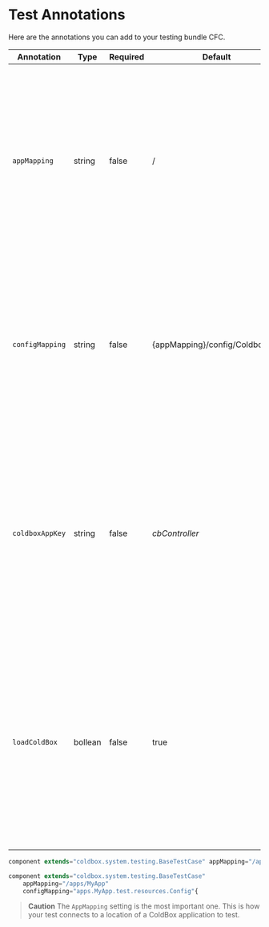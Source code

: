# Test Annotations

Here are the annotations you can add to your testing bundle CFC.

|Annotation|Type|Required|Default|Description|
|--|--|--|--|--|
| `appMapping` |string|false|/|The application mapping of the ColdBox application to test. By defaults it maps to the root. Extermely important this mapping is a slash notation that points to the root of the ColdBox application to test.|
| `configMapping` |string|false|{appMapping}/config/Coldbox.cfc |The configuration file to load for this test, which by convention uses the same configuration as the application uses. This is a dot notation path to a configuration CFC.|
| `coldboxAppKey` |string|false|*cbController*|The named key of the ColdBox controller that will be placed in application scope for you to simulate the ColdBox application. Used mostly on advanced testing cases where you have altered the default application key.|
| `loadColdBox` |bollean|false|true|If you call super.init() on the test case, this flag tells the base test case to load up the virtual testing application or not. This flag is mostly used for advanced testing cases, by default it always load ColdBox in Base Test Cases.|

```js
component extends="coldbox.system.testing.BaseTestCase" appMapping="/apps/MyApp"{

component extends="coldbox.system.testing.BaseTestCase"
    appMapping="/apps/MyApp" 
    configMapping="apps.MyApp.test.resources.Config"{
```

> **Caution** The `AppMapping` setting is the most important one. This is how your test connects to a location of a ColdBox application to test. 

